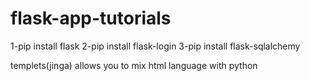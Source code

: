 # flask-app-tutorials

1-pip install flask
2-pip install flask-login
3-pip install flask-sqlalchemy

templets(jinga) allows you to mix html language with python